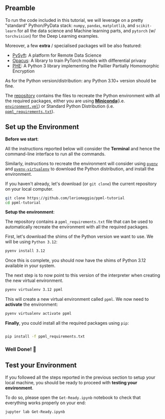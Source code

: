 ## Preamble

To run the code included in this tutorial, we will leverage on a pretty "standard" Python/PyData stack:
`numpy`, `pandas`, `matplotlib`, and `scikit-learn` for all the data science and Machine learning parts,
and `pytorch` (w/ `torchvision`) for the Deep Learning examples.

Moreover, a few **extra** / specialised packages will be also featured:
- [PySyft](https://github.com/OpenMined/PySyft): A platform for Remote Data Science
- [Opacus](https://opacus.ai): A library to train PyTorch models with differential privacy
- [PHE](https://pypi.org/project/phe/): A Python 3 library implementing the Paillier Partially Homomorphic Encryption

As for the Python version/distribution: any Python 3.10+ version should be fine.

The [repository](http://github.com/leriomaggio/ppml-tutorial) contains the files to
recreate the Python environment with all the required packages, either you are using [**Miniconda**](https://docs.anaconda.com/free/miniconda/index.html)(i.e. [`environment.yml`](http://github.com/leriomaggio/ppml-tutorial/environment.yml)) or 
Standard Python Distribution (i.e. [`ppml_requirements.txt`](http://github.com/leriomaggio/ppml-tutorial/ppml_requirements.txt)).

## Set up the Environment

**Before we start**:

All the instructions reported below will consider the **Terminal**
and hence the command-line interface to run all the commands.

Similarly, instructions to recreate the environment will consider using 
[`pyenv`](https://github.com/pyenv/pyenv) and [`pyenv-virtualenv`](https://github.com/pyenv/pyenv-virtualenv)
to download the Python distribution, and install the environment.

If you haven't already, let's download (or `git clone`) the current repository on your local computer.

```bash
git clone https://github.com/leriomaggio/ppml-tutorial
cd ppml-tutorial
```

**Setup the environment**:

The repository contains a `ppml_requirements.txt` file that can be used to automatically recreate the
environment with all the required packages.

First, let's download the shims of the Python version we want to use. We will be using `Python 3.12`:


```bash
pyenv install 3.12
```

Once this is complete, you should now have the shims of Python 3.12 available in your system. 

The next step is to now point to this version of the interpreter when creating the new virtual environment. 

```bash
pyenv virtualenv 3.12 ppml
```

This will create a new virtual environment called `ppml`. We now need to **activate** the environment:

```bash
pyenv virtualenv activate ppml
```

**Finally**, you could install all the required packages using `pip`:

```bash

pip install -f ppml_requirements.txt
```

### Well Done! 🎉

## Test your Environment

If you followed all the steps reported in the previous section to setup your local machine, you should be ready to 
proceed with **testing your environment**.

To do so, please open the `Get-Ready.ipynb` notebook to check that everything works properly on your end:

```bash
jupyter lab Get-Ready.ipynb
```